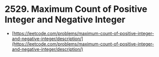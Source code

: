 # 2529. Maximum Count of Positive Integer and Negative Integer

- [https://leetcode.com/problems/maximum-count-of-positive-integer-and-negative-integer/description/](https://leetcode.com/problems/maximum-count-of-positive-integer-and-negative-integer/description/)
